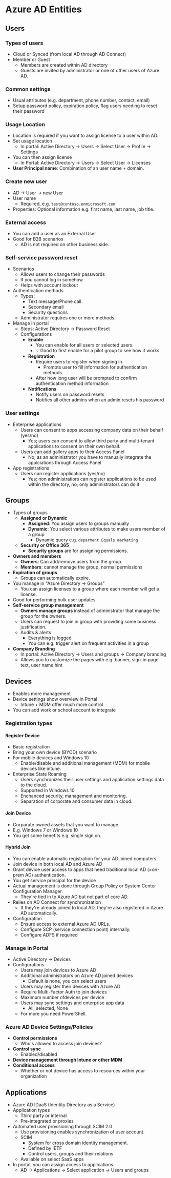 # Azure AD Entities

## Users

### Types of users

- Cloud or Synced (from local AD through AD Connect)
- Member or Guest
  - Members are created within AD directory
  - Guests are invited by administrator or one of other users of Azure AD.

### Common settings

- Usual attributes (e.g. department, phone number, contact, email)
- Setup password policy, expiration policy, flag users needing to reset their password

### Usage Location

- Location is required if you want to assign license to a user within AD.
- Set usage location
  - In portal: Active Directory → Users → Select User → Profile → Settings
- You can then assign license
  - In Portal: Active Directory → Users → Select User → Licenses
- **User Principal name**: Combination of an user name + domain.

### Create new user

- AD → User → new User
- User name
  - Required, e.g. `test@contoso.onmicrosoft.com`
- Properties: Optional information e.g. first name, last name, job title.

### External access

- You can add a user as an External User
- Good for B2B scenarios
  - AD is not required on other business side.

### Self-service password reset

- Scenarios
  - Allows users to change their passwords
  - If you cannot log in somehow
  - Helps with account lockout
- Authentication methods
  - Types:
    - Text message/Phone call
    - Secondary email
    - Security questions
  - Administrator requires one or more methods.
- Manage in portal
  - Steps: Active Directory → Password Reset
  - Configurations
    - **Enable**
      - You can enable for all users or selected users.
      - 💡 Good to first enable for a pilot group to see how it works.
    - **Registration**
      - Require users to register when signing in
        - Prompts user to fill information for authentication methods.
      - After how long user will be prompted to confirm authentication method information
    - **Notifications**
      - Notify users on password resets
      - Notifies all other admins when an admin resets his password

### User settings

- Enterprise applications
  - Users can consent to apps accessing company data on their behalf (yes/no)
    - Yes; users can consent to allow third party and multi-tenant applications to consent on their own behalf.
  - Users can add gallery apps to their Access Panel
    - No; as an administrator you have to manually integrate the applciations through Access Panel
- App registrations
  - Users can register applications (yes/no)
    - Yes; non administratiors can register applications to be used within the directory, no; only administrators can do it

## Groups

- Types of groups
  - **Assigned or Dynamic**
    - **Assigned**: You assign users to groups manually
    - **Dynamic**: You select various attributes to make users member of a group
      - Dynamic query e.g. `deparment Equals marketing`
  - **Security or Office 365**
    - **Security groups** are for assigning permissions.
- **Owners and members**
  - **Owners**: Can add/remove users from the group.
  - **Members**: cannot manage the group, normal permissions
- **Expiration of groups**
  - Groups can automatically expire.
- You manage in "Azure Directory → Groups"
  - You can assign licenses to a group where each member will get a license.
- Good for performing bulk user updates
- **Self-service group management**
  - **Owners manage groups** instead of administrator that manage the group for the owners.
  - Users can request to join in group with providing some business justification.
  - Audits & alerts
    - Everything is logged
    - You can e.g. trigger alert on frequent activities in a group
- **Company Branding**
  - In portal: Active Directory → Users and groups → Company branding
  - Allows you to customize the pages with e.g. banner, sign-in page text, user name hint

## Devices

- Enables more management
- Device settings show overview in Portal
  - Intune + MDM offer much more control
- You can add work or school account to integrate

### Registration types

#### Register Device

- Basic registration
- Bring your own device (BYOD) scenario
- For mobile devices and Windows 10
  - Enable/disable and additional management (MDM) for mobile devices like intune.
- Enterprise State Roaming
  - Users synchronizes their user settings and application settings data to the cloud.
  - Supported in Windows 10
  - Enchanced security, management and monitoring.
  - Separation of corporate and consumer data in cloud.

#### Join Device

- Corparate owned assets that you want to manage
- E.g. Windows 7 or Windows 10
- You get some benefits e.g. single sign on.

#### Hybrid Join

- You can enable automatic registration for your AD joined computers
- Join device in both local AD and Azure AD
- Grant device user access to apps that need traditional local AD (=on-prem AD) authentication.
- You get service principal for the device
- Actual management is done through Group Policy or System Center Configuration Manager.
  - They're tied in to Azure AD but not part of core AD.
- Relies on AD Connect for synchronization
  - If they're already joined to local AD, they're also registered in Azure AD automatically.
- Configuration
  - Ensure access to external Azure AD URLs.
  - Configure SCP (service connection point) internally.
  - Configure ADFS if required

### Manage in Portal

- Active Directory → Devices
- Configurations
  - Users may join devices to Azure AD
  - Additional administrators on Azure AD joined devices
    - Default is none, you can select users
  - Users may register their devices with Azure AD
  - Require Multi-Factor Auth to join devices
  - Maximum number ofdevices per device
  - Users may sync settings and enterprise app data
    - All, selected, None
  - For more you need PowerShell.

### Azure AD Device Settings/Policies

- **Control permissions**
  - Who's allowed to access join devices?
- **Control sync**
  - Enabled/disabled
- **Device management through Intune or other MDM**
- **Conditional access**
  - Whether or not device has access to resources within your organization

## Applications

- Azure AD IDaaS (Identity Directory as a Service)
- Application types
  - Third party or internal
  - Pre-integrated or proxies
- Automated user provisioning through SCIM 2.0
  - Use provisioning enables synchronization of user account.
  - SCIM
    - System for cross domain identity management.
    - Defined by IETF
    - Control users, groups and their relations
  - Available on select SaaS apps
- In portal, you can assign access to applications
  - AD → Applications → Select application → Users and groups
